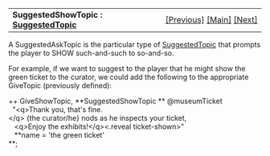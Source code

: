 <table width="100%" data-border="0" data-cellspacing="0"
data-cellpadding="3" data-bgcolor="#C0C0C0">
<colgroup>
<col style="width: 50%" />
<col style="width: 50%" />
</colgroup>
<tbody>
<tr>
<td style="text-align: left;"><strong>SuggestedShowTopic : <a
href="suggestedtopic.htm">SuggestedTopic</a><br />
</strong></td>
<td style="text-align: right;"><a
href="suggestedgivetopic.htm">[Previous]</a> <a
href="generalintroduction.htm">[Main]</a> <a
href="suggestedyestopic.htm">[Next]</a></td>
</tr>
</tbody>
</table>

  
A SuggestedAskTopic is the particular type of
[SuggestedTopic](suggestedtopic.htm) that prompts the player to SHOW
such-and-such to so-and-so.  
  
For example, if we want to suggest to the player that he might show the
green ticket to the curator, we could add the following to the
appropriate GiveTopic (previously defined):  
  
++ GiveShowTopic, **SuggestedShowTopic ** @museumTicket  
  "\<q\>Thank you, that's fine.\</q\> {the curator/he} nods as he inspects your ticket,  
   \<q\>Enjoy the exhibits!\</q\>\<.reveal ticket-shown\>"  
   **name = 'the green ticket'  
**;  
  
